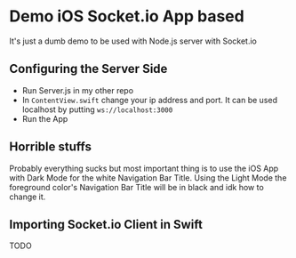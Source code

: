 # Demo iOS Socket.io App based
It's just a dumb demo to be used with Node.js server with Socket.io 

## Configuring the Server Side
- Run Server.js in my other repo
- In ```ContentView.swift``` change your ip address and port. It can be used localhost by putting ```ws://localhost:3000```
- Run the App

## Horrible stuffs
Probably everything sucks but most important thing is to use the iOS App with Dark Mode for the white Navigation Bar Title.
Using the Light Mode the foreground color's Navigation Bar Title will be in black and idk how to change it.

## Importing Socket.io Client in Swift
TODO
